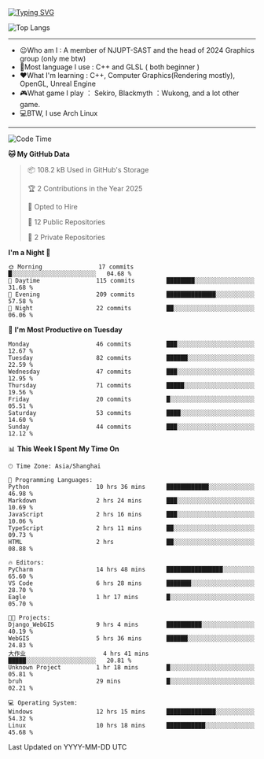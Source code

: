 <a href="https://git.io/typing-svg">
  <img src="https://readme-typing-svg.demolab.com?font=Fira+Code&pause=1000&random=false&width=435&separator=%3D&lines=std%3A%3Aprintln(%22Hello,+world!%22);" alt="Typing SVG" />
</a>

![Top Langs](https://github-readme-stats.vercel.app/api/top-langs/?username=FOTH0626&theme=transparent)

---

- 😉Who am I : A member of NJUPT-SAST and the head of 2024 Graphics group (only me btw)
- 📖Most language I use : C++ and GLSL ( both beginner )
- ❤What I'm learning : C++, Computer Graphics(Rendering mostly), OpenGL, Unreal Engine
- 🎮What game I play ： Sekiro, Blackmyth ：Wukong, and a lot other game.
- 💻BTW, I use Arch Linux
---
<!--START_SECTION:waka-->
![Code Time](http://img.shields.io/badge/Code%20Time-60%20hrs%2010%20mins-blue)

**🐱 My GitHub Data** 

> 📦 108.2 kB Used in GitHub's Storage 
 > 
> 🏆 2 Contributions in the Year 2025
 > 
> 💼 Opted to Hire
 > 
> 📜 12 Public Repositories 
 > 
> 🔑 2 Private Repositories 
 > 
**I'm a Night 🦉** 

```text
🌞 Morning                17 commits          █░░░░░░░░░░░░░░░░░░░░░░░░   04.68 % 
🌆 Daytime                115 commits         ████████░░░░░░░░░░░░░░░░░   31.68 % 
🌃 Evening                209 commits         ██████████████░░░░░░░░░░░   57.58 % 
🌙 Night                  22 commits          ██░░░░░░░░░░░░░░░░░░░░░░░   06.06 % 
```
📅 **I'm Most Productive on Tuesday** 

```text
Monday                   46 commits          ███░░░░░░░░░░░░░░░░░░░░░░   12.67 % 
Tuesday                  82 commits          ██████░░░░░░░░░░░░░░░░░░░   22.59 % 
Wednesday                47 commits          ███░░░░░░░░░░░░░░░░░░░░░░   12.95 % 
Thursday                 71 commits          █████░░░░░░░░░░░░░░░░░░░░   19.56 % 
Friday                   20 commits          █░░░░░░░░░░░░░░░░░░░░░░░░   05.51 % 
Saturday                 53 commits          ████░░░░░░░░░░░░░░░░░░░░░   14.60 % 
Sunday                   44 commits          ███░░░░░░░░░░░░░░░░░░░░░░   12.12 % 
```


📊 **This Week I Spent My Time On** 

```text
🕑︎ Time Zone: Asia/Shanghai

💬 Programming Languages: 
Python                   10 hrs 36 mins      ████████████░░░░░░░░░░░░░   46.98 % 
Markdown                 2 hrs 24 mins       ███░░░░░░░░░░░░░░░░░░░░░░   10.69 % 
JavaScript               2 hrs 16 mins       ███░░░░░░░░░░░░░░░░░░░░░░   10.06 % 
TypeScript               2 hrs 11 mins       ██░░░░░░░░░░░░░░░░░░░░░░░   09.73 % 
HTML                     2 hrs               ██░░░░░░░░░░░░░░░░░░░░░░░   08.88 % 

🔥 Editors: 
PyCharm                  14 hrs 48 mins      ████████████████░░░░░░░░░   65.60 % 
VS Code                  6 hrs 28 mins       ███████░░░░░░░░░░░░░░░░░░   28.70 % 
Eagle                    1 hr 17 mins        █░░░░░░░░░░░░░░░░░░░░░░░░   05.70 % 

🐱‍💻 Projects: 
Django_WebGIS            9 hrs 4 mins        ██████████░░░░░░░░░░░░░░░   40.19 % 
WebGIS                   5 hrs 36 mins       ██████░░░░░░░░░░░░░░░░░░░   24.83 % 
大作业                      4 hrs 41 mins       █████░░░░░░░░░░░░░░░░░░░░   20.81 % 
Unknown Project          1 hr 18 mins        █░░░░░░░░░░░░░░░░░░░░░░░░   05.81 % 
bruh                     29 mins             █░░░░░░░░░░░░░░░░░░░░░░░░   02.21 % 

💻 Operating System: 
Windows                  12 hrs 15 mins      ██████████████░░░░░░░░░░░   54.32 % 
Linux                    10 hrs 18 mins      ███████████░░░░░░░░░░░░░░   45.68 % 
```


 Last Updated on YYYY-MM-DD UTC
<!--END_SECTION:waka-->

